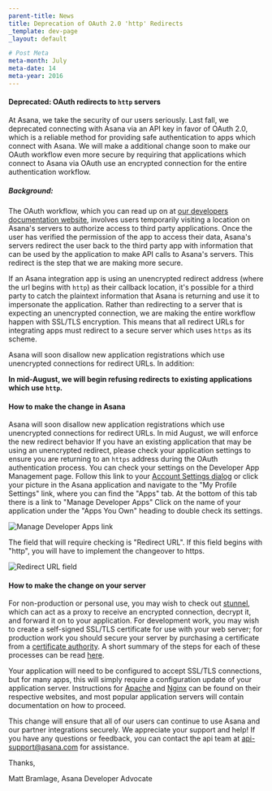 ```yaml
---
parent-title: News
title: Deprecation of OAuth 2.0 'http' Redirects
_template: dev-page
_layout: default

# Post Meta
meta-month: July
meta-date: 14
meta-year: 2016
---
```

#### Deprecated: OAuth redirects to `http` servers

At Asana, we take the security of our users seriously. Last fall, we deprecated connecting with Asana via an API key in favor of OAuth 2.0, which is a reliable method for providing safe authentication to apps which connect with Asana. We will make a additional change soon to make our OAuth workflow even more secure by requiring that applications which connect to Asana via OAuth use an encrypted connection for the entire authentication workflow.


##### Background:

The OAuth workflow, which you can read up on at [our developers documentation website](/developers/documentation/getting-started/auth#oauth), involves users temporarily visiting a location on Asana's servers to authorize access to third party applications. Once the user has verified the permission of the app to access their data, Asana's servers redirect the user back to the third party app with information that can be used by the application to make API calls to Asana's servers. This redirect is the step that we are making more secure.

If an Asana integration app is using an unencrypted redirect address (where the url begins with `http`) as their callback location, it's possible for a third party to catch the plaintext information that Asana is returning and use it to impersonate the application. Rather than redirecting to a server that is expecting an unencrypted connection, we are making the entire workflow happen with SSL/TLS encryption. This means that all redirect URLs for integrating apps must redirect to a secure server which uses `https` as its scheme.

Asana will soon disallow new application registrations which use unencrypted connections for redirect URLs. In addition:

**In mid-August, we will begin refusing redirects to existing applications which use `http`.**

#### How to make the change in Asana

Asana will soon disallow new application registrations which use unencrypted connections for redirect URLs. In mid August, we will enforce the new redirect behavior If you have an existing application that may be using an unencrypted redirect, please check your application settings to ensure you are returning to an `https` address during the OAuth authentication process. You can check your settings on the Developer App Management page. Follow this link to your [Account Settings dialog](https://app.asana.com/-/account_api) or click your picture in the Asana application and navigate to the "My Profile Settings" link, where you can find the "Apps" tab. At the bottom of this tab there is a link to "Manage Developer Apps" Click on the name of your application under the "Apps You Own" heading to double check its settings.

![Manage Developer Apps link](https://luna1.co/a90b10.png "Manage Developer Apps")

The field that will require checking is "Redirect URL". If this field begins with "http", you will have to implement the changeover to https.

![Redirect URL field](https://luna1.co/53d38d.png "Redirect URL")

#### How to make the change on your server

For non-production or personal use, you may wish to check out [stunnel](https://www.stunnel.org/index.html), which can act as a proxy to receive an encrypted connection, decrypt it, and forward it on to your application. For development work, you may wish to create a self-signed SSL/TLS certificate for use with your web server; for production work you should secure your server by purchasing a certificate from a [certificate authority](https://en.wikipedia.org/wiki/Certificate_authority). A short summary of the steps for each of these processes can be read [here](https://www.digitalocean.com/community/tutorials/openssl-essentials-working-with-ssl-certificates-private-keys-and-csrs).

Your application will need to be configured to accept SSL/TLS connections, but for many apps, this will simply require a configuration update of your application server. Instructions for [Apache](https://httpd.apache.org/docs/2.4/ssl/ssl_howto.html) and [Nginx](http://nginx.org/en/docs/http/configuring_https_servers.html) can be found on their respective websites, and most popular application servers will contain documentation on how to proceed.

This change will ensure that all of our users can continue to use Asana and our partner integrations securely. We appreciate your support and help! If you have any questions or feedback, you can contact the api team at [api-support@asana.com](mailto:api-support@asana.com) for assistance.

Thanks,

Matt Bramlage, Asana Developer Advocate
